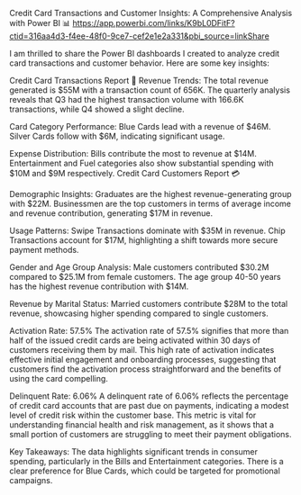 Credit Card Transactions and Customer Insights: A Comprehensive Analysis with Power BI 📊 https://app.powerbi.com/links/K9bL0DFitF?ctid=316aa4d3-f4ee-48f0-9ce7-cef2e1e2a331&pbi_source=linkShare

I am thrilled to share the Power BI dashboards I created to analyze credit card transactions and customer behavior. Here are some key insights:

Credit Card Transactions Report 🏦
Revenue Trends: The total revenue generated is $55M with a transaction count of 656K. The quarterly analysis reveals that Q3 had the highest transaction volume with 166.6K transactions, while Q4 showed a slight decline.

Card Category Performance:
Blue Cards lead with a revenue of $46M.
Silver Cards follow with $6M, indicating significant usage.

Expense Distribution:
Bills contribute the most to revenue at $14M.
Entertainment and Fuel categories also show substantial spending with $10M and $9M respectively.
Credit Card Customers Report 💳

Demographic Insights:
Graduates are the highest revenue-generating group with $22M.
Businessmen are the top customers in terms of average income and revenue contribution, generating $17M in revenue.

Usage Patterns:
Swipe Transactions dominate with $35M in revenue.
Chip Transactions account for $17M, highlighting a shift towards more secure payment methods.

Gender and Age Group Analysis:
Male customers contributed $30.2M compared to $25.1M from female customers.
The age group 40-50 years has the highest revenue contribution with $14M.


Revenue by Marital Status:
Married customers contribute $28M to the total revenue, showcasing higher spending compared to single customers.

Activation Rate: 57.5%
The activation rate of 57.5% signifies that more than half of the issued credit cards are being activated within 30 days of customers receiving them by mail. This high rate of activation indicates effective initial engagement and onboarding processes, suggesting that customers find the activation process straightforward and the benefits of using the card compelling.

Delinquent Rate: 6.06%
A delinquent rate of 6.06% reflects the percentage of credit card accounts that are past due on payments, indicating a modest level of credit risk within the customer base. This metric is vital for understanding financial health and risk management, as it shows that a small portion of customers are struggling to meet their payment obligations.

Key Takeaways:
The data highlights significant trends in consumer spending, particularly in the Bills and Entertainment categories.
There is a clear preference for Blue Cards, which could be targeted for promotional campaigns.


